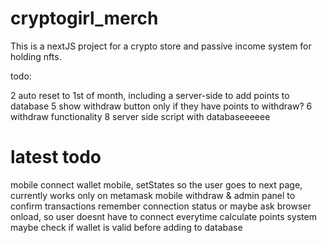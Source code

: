 # cryptogirl_merch

This is a nextJS project for a crypto store and passive income system for holding nfts. 


todo:


2 auto reset to 1st of month, including a server-side to add points to database
5 show withdraw button only if they have points to withdraw?
6 withdraw functionality
8 server side script with databaseeeeee


# latest todo
mobile
connect wallet mobile, setStates so the user goes to next page, currently works only on metamask mobile
withdraw & admin panel to confirm transactions
remember connection status or maybe ask browser onload, so user doesnt have to connect everytime
calculate points system
maybe check if wallet is valid before adding to database